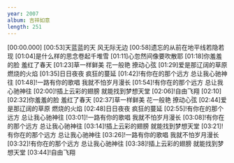 ```yaml
---
year: 2007
album: 吉祥如意
length: 251
---
```

[00:00.000]
[00:53]天蓝蓝的天 风无际无边
[00:58]遗忘的从前在地平线若隐若现
[01:04]是什么样的思念卷起千堆雪
[01:11]心忽然间像要吹散耶
[01:18]你羞羞的脸 羞红了春天
[01:23]草一样鲜美 花一般艳 撩动心弦
[01:29]爱是那辽阔的草原 燃烧的火焰
[01:35]日日夜夜 疯狂的蔓延
[01:42]!有你在的那个远方 总让我心驰神往
[01:48]!一路有你的歌唱 我就不怕岁月漫长
[01:54]!有你在的那个远方 总让我心驰神往
[02:00]!插上云彩的翅膀 就能找到梦想天堂
[02:06]!自由飞翔
[02:10]
[02:32]你羞羞的脸 羞红了春天
[02:37]草一样鲜美 花一般艳 撩动心弦
[02:44]爱是那辽阔的草原 燃烧的火焰
[02:48]日日夜夜 疯狂的蔓延
[02:55]!有你在的那个远方 总让我心驰神往
[03:01]!一路有你的歌唱 我就不怕岁月漫长
[03:08]!有你在的那个远方 总让我心驰神往
[03:14]!插上云彩的翅膀 就能找到梦想天堂
[03:21]!有你在的那个远方 总让我心驰神往
[03:26]!一路有你的歌唱 我就不怕岁月漫长
[03:32]!有你在的那个远方 总让我心驰神往
[03:38]!插上云彩的翅膀 就能找到梦想天堂
[03:44]!自由飞翔
